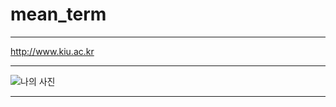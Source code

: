 # mean_term

----------------------

<http://www.kiu.ac.kr>

------------------------

![나의 사진](./이미지/사진.jpg)

-----------------------

